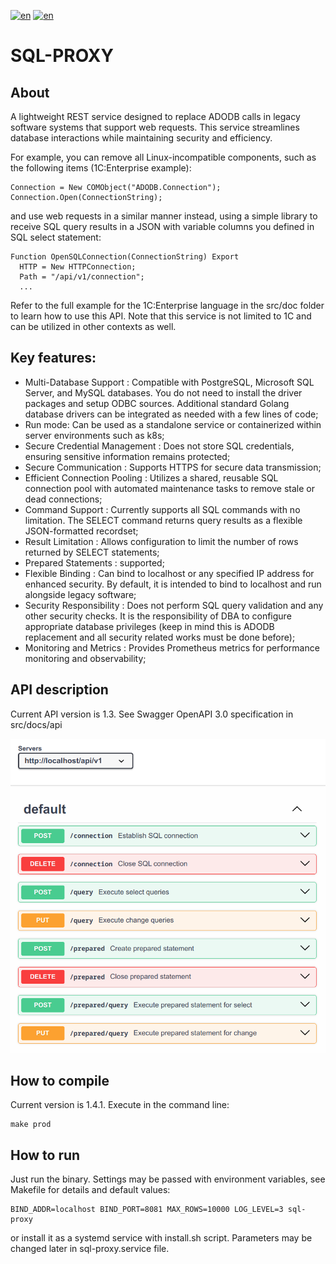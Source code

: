 [![en](https://img.shields.io/badge/lang-en-red.svg)](https://github.com/alm494/sql_proxy/blob/main/README.md)
[![en](https://img.shields.io/badge/lang-ru-red.svg)](https://github.com/alm494/sql_proxy/blob/main/README.ru.md)

# SQL-PROXY

## About 

A lightweight REST service designed to replace ADODB calls in legacy software systems that support web requests. This service streamlines database interactions while maintaining security and efficiency.

For example, you can remove all Linux-incompatible components, such as the following items (1C:Enterprise example): 
```1C-Enterprise
Connection = New COMObject("ADODB.Connection");
Connection.Open(ConnectionString);
```
and use web requests in a similar manner instead, using a simple library to receive SQL query results in a JSON with variable columns you defined
in SQL select statement:
```1C-Enterprise
Function OpenSQLConnection(ConnectionString) Export
  HTTP = New HTTPConnection;
  Path = "/api/v1/connection";
  ...
```
Refer to the full example for the 1C:Enterprise language in the src/doc folder to learn how to use this API.
Note that this service is not limited to 1C and can be utilized in other contexts as well.

## Key features:

* Multi-Database Support : Compatible with PostgreSQL, Microsoft SQL Server, and MySQL databases. You do not need to
  install the driver packages and setup ODBC sources. Additional standard Golang database drivers can be integrated as needed with a few lines of code;
* Run mode: Can be used as a standalone service or containerized within server environments such as k8s;
* Secure Credential Management : Does not store SQL credentials, ensuring sensitive information remains protected;
* Secure Communication : Supports HTTPS for secure data transmission;
* Efficient Connection Pooling : Utilizes a shared, reusable SQL connection pool with automated maintenance tasks to remove stale or dead connections;
* Command Support : Currently supports all SQL commands with no limitation. The SELECT command returns query results as a flexible JSON-formatted recordset;
* Result Limitation : Allows configuration to limit the number of rows returned by SELECT statements;
* Prepared Statements : supported;
* Flexible Binding : Can bind to localhost or any specified IP address for enhanced security. By default, it is intended to bind to localhost and run alongside legacy software;
* Security Responsibility : Does not perform SQL query validation and any other security checks. It is the responsibility of DBA to configure appropriate database privileges (keep in mind this is ADODB replacement and all security related works must be done before);
* Monitoring and Metrics : Provides Prometheus metrics for performance monitoring and observability; 

## API description

Current API version is 1.3. See Swagger OpenAPI 3.0 specification in src/docs/api

![API overview](src/docs/api/swagger.png)

## How to compile

Current version is 1.4.1. Execute in the command line:

```
make prod
```

## How to run

Just run the binary. Settings may be passed with environment variables, see Makefile for details and default values:

```
BIND_ADDR=localhost BIND_PORT=8081 MAX_ROWS=10000 LOG_LEVEL=3 sql-proxy
```

or install it as a systemd service with install.sh script. Parameters may be changed later in sql-proxy.service file.